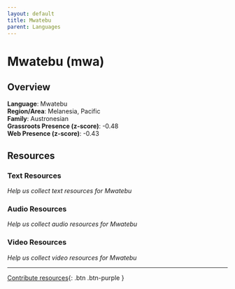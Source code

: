 ```yaml
---
layout: default
title: Mwatebu
parent: Languages
---
```


# Mwatebu (mwa)

## Overview

**Language**: Mwatebu  
**Region/Area**: Melanesia, Pacific  
**Family**: Austronesian  
**Grassroots Presence (z-score)**: -0.48  
**Web Presence (z-score)**: -0.43  

## Resources

### Text Resources
*Help us collect text resources for Mwatebu*

### Audio Resources
*Help us collect audio resources for Mwatebu*

### Video Resources
*Help us collect video resources for Mwatebu*

---

[Contribute resources](https://forms.office.com/e/1SfLJx3u1r){: .btn .btn-purple }
